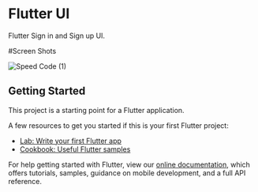 # Flutter UI

Flutter Sign in and Sign up UI.

#Screen Shots

![Speed Code (1)](https://user-images.githubusercontent.com/64004539/115614949-f11b5480-a30b-11eb-95ee-f4e20c3e8a0d.png)


## Getting Started

This project is a starting point for a Flutter application.

A few resources to get you started if this is your first Flutter project:

- [Lab: Write your first Flutter app](https://flutter.dev/docs/get-started/codelab)
- [Cookbook: Useful Flutter samples](https://flutter.dev/docs/cookbook)

For help getting started with Flutter, view our
[online documentation](https://flutter.dev/docs), which offers tutorials,
samples, guidance on mobile development, and a full API reference.
